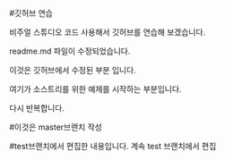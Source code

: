 #깃허브 연습

비주얼 스튜디오 코드 사용해서 깃허브를 연습해 보겠습니다.

readme.md 파일이 수정되었습니다.

이것은 깃허브에서 수정된 부분 입니다.

여기가 소스트리를 위한 예제를 시작하는 부분입니다.

다시 반복합니다.

#이것은 master브랜치 작성

#test브랜치에서 편집한 내용입니다.
계속 test 브랜치에서 편집

